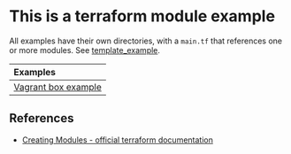 # This is a terraform module example
All examples have their own directories, with a `main.tf` that references one or more modules. See [template_example](https://github.com/fredrikhgrelland/vagrant-hashistack-template/tree/master/template_example/example/standalone).

| Examples       |
| :------------- |
| [Vagrant box example](vagrant_box_example) |

## References
- [Creating Modules - official terraform documentation](https://www.terraform.io/docs/modules/index.html)
